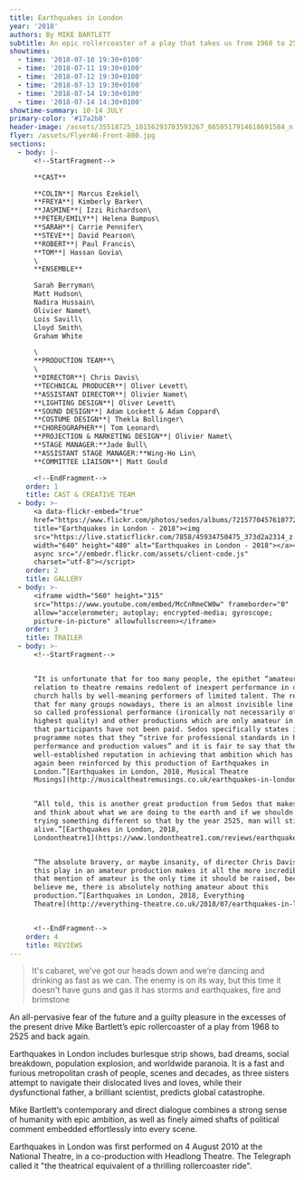 ```yaml
---
title: Earthquakes in London
year: '2018'
authors: By MIKE BARTLETT
subtitle: An epic rollercoaster of a play that takes us from 1968 to 2525 and back again
showtimes:
  - time: '2018-07-10 19:30+0100'
  - time: '2018-07-11 19:30+0100'
  - time: '2018-07-12 19:30+0100'
  - time: '2018-07-13 19:30+0100'
  - time: '2018-07-14 19:30+0100'
  - time: '2018-07-14 14:30+0100'
showtime-summary: 10-14 JULY
primary-color: '#17a2b8'
header-image: /assets/35518725_10156293703593267_8650517914618691584_n.jpg
flyer: /assets/FlyerA6-Front-800.jpg
sections:
  - body: |-
      <!--StartFragment-->

      **CAST**

      **COLIN**| Marcus Ezekiel\
      **FREYA**| Kimberly Barker\
      **JASMINE**| Izzi Richardson\
      **PETER/EMILY**| Helena Bumpus\
      **SARAH**| Carrie Pennifer\
      **STEVE**| David Pearson\
      **ROBERT**| Paul Francis\
      **TOM**| Hassan Govia\
      \
      **ENSEMBLE**

      Sarah Berryman\
      Matt Hudson\
      Nadira Hussain\
      Olivier Namet\
      Lois Savill\
      Lloyd Smith\
      Graham White

      \
      **PRODUCTION TEAM**\
      \
      **DIRECTOR**| Chris Davis\
      **TECHNICAL PRODUCER**| Oliver Levett\
      **ASSISTANT DIRECTOR**| Olivier Namet\
      **LIGHTING DESIGN**| Oliver Levett\
      **SOUND DESIGN**| Adam Lockett & Adam Coppard\
      **COSTUME DESIGN**| Thekla Bollinger\
      **CHOREOGRAPHER**| Tom Leonard\
      **PROJECTION & MARKETING DESIGN**| Olivier Namet\
      **STAGE MANAGER:**Jade Bull\
      **ASSISTANT STAGE MANAGER:**Wing-Ho Lin\
      **COMMITTEE LIAISON**| Matt Gould

      <!--EndFragment-->
    order: 1
    title: CAST & CREATIVE TEAM
  - body: >-
      <a data-flickr-embed="true"
      href="https://www.flickr.com/photos/sedos/albums/72157704576107721"
      title="Earthquakes in London - 2018"><img
      src="https://live.staticflickr.com/7858/45934750475_373d2a2314_z.jpg"
      width="640" height="480" alt="Earthquakes in London - 2018"></a><script
      async src="//embedr.flickr.com/assets/client-code.js"
      charset="utf-8"></script>
    order: 2
    title: GALLERY
  - body: >-
      <iframe width="560" height="315"
      src="https://www.youtube.com/embed/McCnRmeCW0w" frameborder="0"
      allow="accelerometer; autoplay; encrypted-media; gyroscope;
      picture-in-picture" allowfullscreen></iframe>
    order: 3
    title: TRAILER
  - body: >-
      <!--StartFragment-->


      “It is unfortunate that for too many people, the epithet “amateur” in
      relation to theatre remains redolent of inexpert performance in draughty
      church halls by well-meaning performers of limited talent. The reality is
      that for many groups nowadays, there is an almost invisible line between
      so called professional performance (ironically not necessarily of the
      highest quality) and other productions which are only amateur in the sense
      that participants have not been paid. Sedos specifically states in its
      programme notes that they “strive for professional standards in both
      performance and production values” and it is fair to say that they have a
      well-established reputation in achieving that ambition which has once
      again been reinforced by this production of Earthquakes in
      London.”[Earthquakes in London, 2018, Musical Theatre
      Musings](http://musicaltheatremusings.co.uk/earthquakes-in-london)


      “All told, this is another great production from Sedos that makes you stop
      and think about what we are doing to the earth and if we shouldn’t be
      trying something different so that by the year 2525, man will still be
      alive.”[Earthquakes in London, 2018,
      Londontheatre1](https://www.londontheatre1.com/reviews/earthquakes-in-london-at-the-bridewell-theatre-review/)


      “The absolute bravery, or maybe insanity, of director Chris Davis to stage
      this play in an amateur production makes it all the more incredible. And
      that mention of amateur is the only time it should be raised, because
      believe me, there is absolutely nothing amateur about this
      production.”[Earthquakes in London, 2018, Everything
      Theatre](http://everything-theatre.co.uk/2018/07/earthquakes-in-london-bridewell-theatre-review.html)


      <!--EndFragment-->
    order: 4
    title: REVIEWS
---
```


> It's cabaret, we've got our heads down and we’re dancing and drinking as fast as we can. The enemy is on its way, but this time it doesn't have guns and gas it has storms and earthquakes, fire and brimstone

An all-pervasive fear of the future and a guilty pleasure in the excesses of the present drive Mike Bartlett’s epic rollercoaster of a play from 1968 to 2525 and back again.

Earthquakes in London includes burlesque strip shows, bad dreams, social breakdown, population explosion, and worldwide paranoia. It is a fast and furious metropolitan crash of people, scenes and decades, as three sisters attempt to navigate their dislocated lives and loves, while their dysfunctional father, a brilliant scientist, predicts global catastrophe.

Mike Bartlett’s contemporary and direct dialogue combines a strong sense of humanity with epic ambition, as well as finely aimed shafts of political comment embedded effortlessly into every scene.

Earthquakes in London was first performed on 4 August 2010 at the National Theatre, in a co-production with Headlong Theatre. The Telegraph called it "the theatrical equivalent of a thrilling rollercoaster ride".
